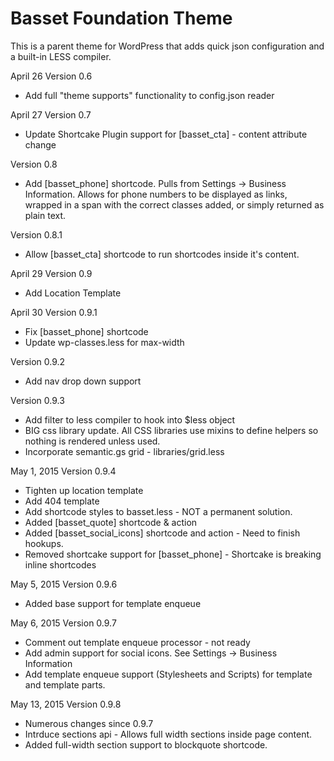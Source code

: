 # Basset Foundation Theme
This is a parent theme for WordPress that adds quick json configuration and a built-in LESS compiler.

April 26
Version 0.6
- Add full "theme supports" functionality to config.json reader

April 27
Version 0.7
- Update Shortcake Plugin support for [basset_cta] - content attribute change

Version 0.8
- Add [basset_phone] shortcode. Pulls from Settings -> Business Information. Allows for phone numbers to be displayed as links, wrapped in a span with the correct classes added, or simply returned as plain text.

Version 0.8.1
- Allow [basset_cta] shortcode to run shortcodes inside it's content.

April 29
Version 0.9
- Add Location Template

April 30
Version 0.9.1
- Fix [basset_phone] shortcode
- Update wp-classes.less for max-width

Version 0.9.2
- Add nav drop down support

Version 0.9.3
- Add filter to less compiler to hook into $less object
- BIG css library update. All CSS libraries use mixins to define helpers so nothing is rendered unless used.
- Incorporate semantic.gs grid - libraries/grid.less

May 1, 2015
Version 0.9.4
- Tighten up location template
- Add 404 template
- Add shortcode styles to basset.less - NOT a permanent solution.
- Added [basset_quote] shortcode & action
- Added [basset_social_icons] shortcode and action - Need to finish hookups.
- Removed shortcake support for [basset_phone] - Shortcake is breaking inline shortcodes

May 5, 2015
Version 0.9.6
- Added base support for template enqueue

May 6, 2015
Version 0.9.7
- Comment out template enqueue processor - not ready
- Add admin support for social icons. See Settings -> Business Information
- Add template enqueue support (Stylesheets and Scripts) for template and template parts.

May 13, 2015
Version 0.9.8
- Numerous changes since 0.9.7
- Intrduce sections api - Allows full width sections inside page content.
- Added full-width section support to blockquote shortcode.
